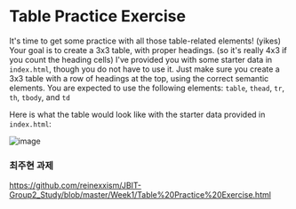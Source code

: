 # Table Practice Exercise
It's time to get some practice with all those table-related elements! (yikes)  Your goal is to create a 3x3 table, with proper headings. (so it's really 4x3 if you count the heading cells)  I've provided you with some starter data in `index.html`, though you do not have to use it.  Just make sure you create a 3x3 table with a row of headings at the top, using the correct semantic elements. You are expected to use the following elements: `table`, `thead`, `tr`, `th`, `tbody`, and `td`

Here is what the table would look like with the starter data provided in `index.html`:

![image](https://user-images.githubusercontent.com/60064471/194911853-5c4f3286-f13d-40aa-b018-d3d3c99d2182.png)

### 최주현 과제
<https://github.com/reinexxism/JBIT-Group2_Study/blob/master/Week1/Table%20Practice%20Exercise.html>
